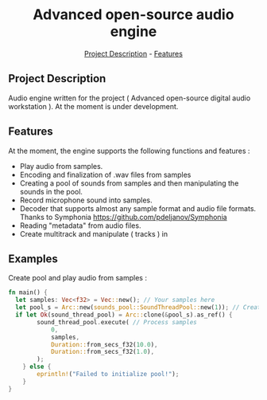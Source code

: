 <h1 align="center">Advanced open-source audio engine</h1>
<p align="center"><a href="#project-description">Project Description</a> - <a href="features">Features</a></p>

## Project Description

Audio engine written for the project ( Advanced open-source digital audio workstation ). At the moment is under development.

## Features

At the moment, the engine supports the following functions and features :

*   Play audio from samples.
*   Encoding and finalization of .wav files from samples
*   Creating a pool of sounds from samples and then manipulating the sounds in the pool.
*   Record microphone sound into samples.
*   Decoder that supports almost any sample format and audio file formats. Thanks to Symphonia 
https://github.com/pdeljanov/Symphonia
*   Reading "metadata" from audio files.
*   Create multitrack and manipulate ( tracks ) in 

## Examples 

Create pool and play audio from samples : 
```rust 
fn main() {
  let samples: Vec<f32> = Vec::new(); // Your samples here
  let pool_s = Arc::new(sounds_pool::SoundThreadPool::new(1)); // Create a pool 
  if let Ok(sound_thread_pool) = Arc::clone(&pool_s).as_ref() {
        sound_thread_pool.execute( // Process samples 
            0, 
            samples, 
            Duration::from_secs_f32(10.0), 
            Duration::from_secs_f32(1.0),
        );
    } else {
        eprintln!("Failed to initialize pool!");
    }
} 
```
